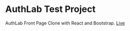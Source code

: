 # AuthLab Test Project

AuthLab Front Page Clone with React and Bootstrap.
[Live](https://verdant-gelato-3b35e2.netlify.app/)
